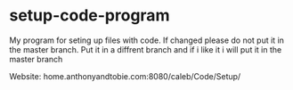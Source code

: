 # setup-code-program
My program for seting up files with code. If changed please do not put it in the master branch. Put it in a diffrent branch and if i like it i will put it in the master branch

Website: home.anthonyandtobie.com:8080/caleb/Code/Setup/
